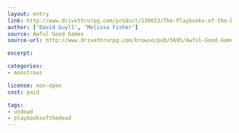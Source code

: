 ```yaml
---
layout: entry
link: http://www.drivethrurpg.com/product/139653/The-Playbooks-of-the-Dead
author: ['David Guyll', 'Melissa Fisher']
source: Awful Good Games
source-url: http://www.drivethrurpg.com/browse/pub/5695/Awful-Good-Games

excerpt:

categories:
- monstrous

license: non-open
cost: paid

tags:
- undead
- playbooksofthedead
---
```

